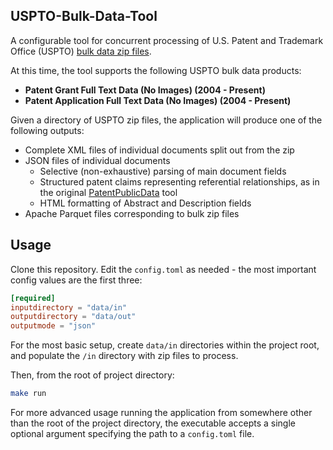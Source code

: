 ## USPTO-Bulk-Data-Tool
A configurable tool for concurrent processing of U.S. Patent and Trademark Office (USPTO) [bulk data zip files](https://bulkdata.uspto.gov/).

At this time, the tool supports the following USPTO bulk data products:
- **Patent Grant Full Text Data (No Images) (2004 - Present)**
- **Patent Application Full Text Data (No Images) (2004 - Present)**

Given a directory of USPTO zip files, the application will produce one of the following outputs:
- Complete XML files of individual documents split out from the zip
- JSON files of individual documents
    - Selective (non-exhaustive) parsing of main document fields
    - Structured patent claims representing referential relationships, as in the original [PatentPublicData](https://github.com/USPTO/patentpublicdata) tool
    - HTML formatting of Abstract and Description fields
- Apache Parquet files corresponding to bulk zip files


## Usage

Clone this repository.  Edit the `config.toml` as needed - the most important config values are the first three:

```toml
[required]
inputdirectory = "data/in"
outputdirectory = "data/out"
outputmode = "json"
```

For the most basic setup, create `data/in` directories within the project root, and populate the `/in` directory with zip files to process.

Then, from the root of project directory:
```zsh
make run
```

For more advanced usage running the application from somewhere other than the root of the project directory, the executable accepts a single optional argument specifying the path to a `config.toml` file.



